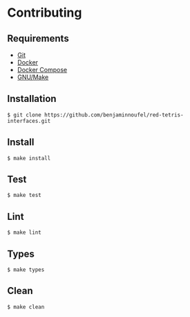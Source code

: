 # Contributing

## Requirements

- [Git][git]
- [Docker][docker]
- [Docker Compose][docker-compose]
- [GNU/Make][make]

## Installation

```console
$ git clone https://github.com/benjaminnoufel/red-tetris-interfaces.git
```

## Install

```console
$ make install
```

## Test

```console
$ make test
```

## Lint

```console
$ make lint
```

## Types

```console
$ make types
```

## Clean

```console
$ make clean
```

[git]: https://git-scm.com/downloads
[docker]: https://docs.docker.com/
[docker-compose]: https://docs.docker.com/compose/install/
[make]: https://www.gnu.org/software/make/

